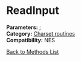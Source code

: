 # ReadInput

**Parameters:** ;  
**Category:** [Charset routines](../categories/charset_routines.md)  
**Compatibility:** NES  


[Back to Methods List](../../SUMMARY.md)
